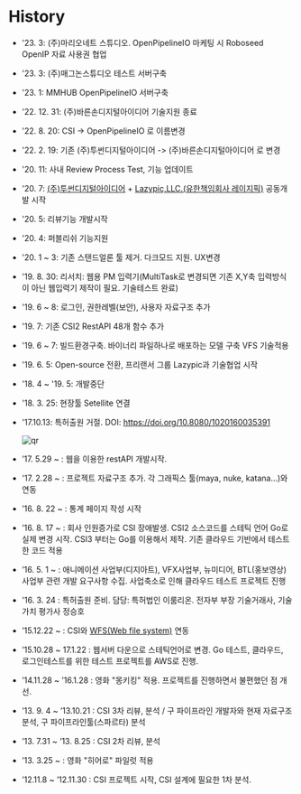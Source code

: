 # History

- '23. 3: (주)마리오네트 스튜디오. OpenPipelineIO 마케팅 시 Roboseed OpenIP 자료 사용권 협업
- '23. 3: (주)매그논스튜디오 테스트 서버구축
- '23. 1: MMHUB OpenPipelineIO 서버구축
- '22. 12. 31: (주)바른손디지털아이디어 기술지원 종료
- '22. 8. 20: CSI -> OpenPipelineIO 로 이름변경
- '22. 2. 19: 기존 (주)투썬디지털아이디어 -> (주)바른손디지털아이디어 로 변경
- '20. 11: 사내 Review Process Test, 기능 업데이트
- '20. 7: [(주)투썬디지털아이디어](http://www.digitalidea.co.kr) + [Lazypic,LLC.(유한책임회사 레이지픽)](https://lazypic.org) 공동개발 시작
- '20. 5: 리뷰기능 개발시작
- '20. 4: 퍼블리쉬 기능지원
- '20. 1 ~ 3: 기존 스탠드얼론 툴 제거. 다크모드 지원. UX변경
- '19. 8. 30: 리서치: 웹용 PM 입력기(MultiTask로 변경되면 기존 X,Y축 입력방식이 아닌 웹입력기 제작이 필요. 기술테스트 완료)
- '19. 6 ~ 8: 로그인, 권한레벨(보안), 사용자 자료구조 추가
- '19. 7: 기존 CSI2 RestAPI 48개 함수 추가
- '19. 6 ~ 7: 빌드환경구축. 바이너리 파일하나로 배포하는 모델 구축 VFS 기술적용
- '19. 6. 5: Open-source 전환, 프리랜서 그룹 Lazypic과 기술협업 시작
- '18. 4 ~ '19. 5: 개발중단
- '18. 3. 25: 현장툴 Setellite 연결
- '17.10.13: 특허출원 거절. DOI: <https://doi.org/10.8080/1020160035391>

    ![qr](figures/qrcode.png)

- ’17. 5.29 ~ : 웹을 이용한 restAPI 개발시작.
- '17. 2.28 ~ : 프로젝트 자료구조 추가. 각 그래픽스 툴(maya, nuke, katana...)와 연동
- ’16. 8. 22 ~ : 통계 페이지 작성 시작
- ’16. 8. 17 ~ : 회사 인원증가로 CSI 장애발생. CSI2 소스코드를 스테틱 언어 Go로 실제 변경 시작. CSI3 부터는 Go를 이용해서 제작. 기존 클라우드 기반에서 테스트한 코드 적용
- ’16. 5. 1 ~ : 애니메이션 사업부(디지아트), VFX사업부, 뉴미디어, BTL(홍보영상) 사업부 관련 개발 요구사항 수집. 사업축소로 인해 클라우드 테스트 프로젝트 진행
- '16. 3. 24 : 특허출원 준비. 담당: 특허법인 이룸리온. 전자부 부장 기술거래사, 기술가치 평가사 정승호
- ’15.12.22 ~ : CSI와 [WFS(Web file system)](https://github.com/digital-idea/wfs) 연동
- ’15.10.28 ~ 17.1.22 : 웹서버 다운으로 스테틱언어로 변경. Go 테스트, 클라우드, 로그인테스트를 위한 테스트 프로젝트를 AWS로 진행.
- ’14.11.28 ~ ’16.1.28 : 영화 "몽키킹" 적용. 프로젝트를 진행하면서 불편했던 점 개선.
- ’13. 9. 4 ~ ’13.10.21 : CSI 3차 리뷰, 분석 / 구 파이프라인 개발자와 현재 자료구조 분석, 구 파이프라인툴(스파르타) 분석
- ’13. 7.31 ~ ’13. 8.25 : CSI 2차 리뷰, 분석
- ’13. 3.25 ~ : 영화 "히어로" 파일럿 적용
- ’12.11.8 ~ ’12.11.30 : CSI 프로젝트 시작, CSI 설계에 필요한 1차 분석.

